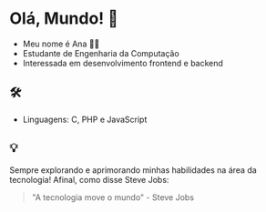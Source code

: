 # Olá, Mundo! 🌟

- Meu nome é Ana 👋🏻
- Estudante de Engenharia da Computação
- Interessada em desenvolvimento frontend e backend

## 🛠️
- Linguagens: C, PHP e JavaScript

## 💡
Sempre explorando e aprimorando minhas habilidades na área da tecnologia! Afinal, como disse Steve Jobs:
> "A tecnologia move o mundo" - Steve Jobs

